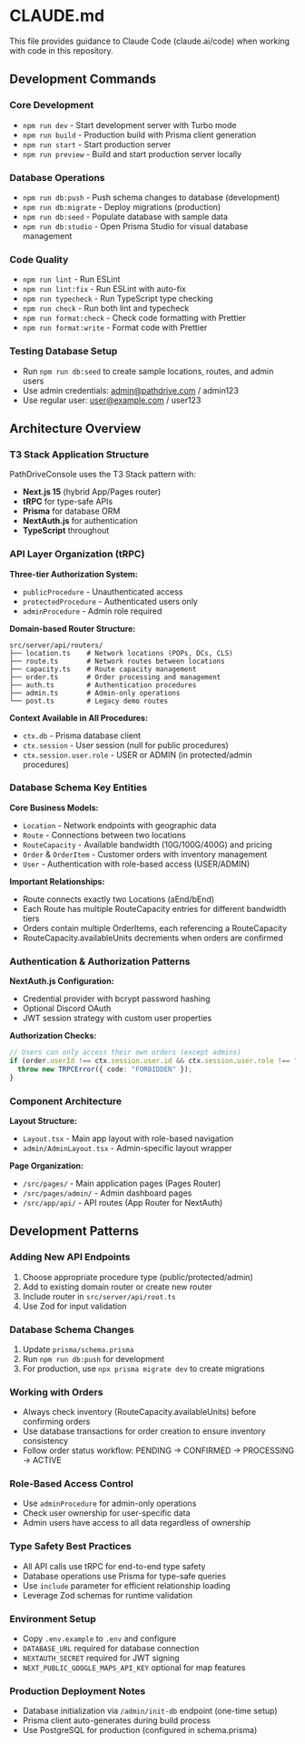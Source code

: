 # CLAUDE.md

This file provides guidance to Claude Code (claude.ai/code) when working with code in this repository.

## Development Commands

### Core Development
- `npm run dev` - Start development server with Turbo mode
- `npm run build` - Production build with Prisma client generation
- `npm run start` - Start production server
- `npm run preview` - Build and start production server locally

### Database Operations
- `npm run db:push` - Push schema changes to database (development)
- `npm run db:migrate` - Deploy migrations (production)
- `npm run db:seed` - Populate database with sample data
- `npm run db:studio` - Open Prisma Studio for visual database management

### Code Quality
- `npm run lint` - Run ESLint
- `npm run lint:fix` - Run ESLint with auto-fix
- `npm run typecheck` - Run TypeScript type checking
- `npm run check` - Run both lint and typecheck
- `npm run format:check` - Check code formatting with Prettier
- `npm run format:write` - Format code with Prettier

### Testing Database Setup
- Run `npm run db:seed` to create sample locations, routes, and admin users
- Use admin credentials: admin@pathdrive.com / admin123
- Use regular user: user@example.com / user123

## Architecture Overview

### T3 Stack Application Structure
PathDriveConsole uses the T3 Stack pattern with:
- **Next.js 15** (hybrid App/Pages router)
- **tRPC** for type-safe APIs
- **Prisma** for database ORM
- **NextAuth.js** for authentication
- **TypeScript** throughout

### API Layer Organization (tRPC)

**Three-tier Authorization System:**
- `publicProcedure` - Unauthenticated access
- `protectedProcedure` - Authenticated users only  
- `adminProcedure` - Admin role required

**Domain-based Router Structure:**
```
src/server/api/routers/
├── location.ts    # Network locations (POPs, DCs, CLS)
├── route.ts       # Network routes between locations
├── capacity.ts    # Route capacity management
├── order.ts       # Order processing and management
├── auth.ts        # Authentication procedures
├── admin.ts       # Admin-only operations
└── post.ts        # Legacy demo routes
```

**Context Available in All Procedures:**
- `ctx.db` - Prisma database client
- `ctx.session` - User session (null for public procedures)
- `ctx.session.user.role` - USER or ADMIN (in protected/admin procedures)

### Database Schema Key Entities

**Core Business Models:**
- `Location` - Network endpoints with geographic data
- `Route` - Connections between two locations
- `RouteCapacity` - Available bandwidth (10G/100G/400G) and pricing
- `Order` & `OrderItem` - Customer orders with inventory management
- `User` - Authentication with role-based access (USER/ADMIN)

**Important Relationships:**
- Route connects exactly two Locations (aEnd/bEnd)
- Each Route has multiple RouteCapacity entries for different bandwidth tiers
- Orders contain multiple OrderItems, each referencing a RouteCapacity
- RouteCapacity.availableUnits decrements when orders are confirmed

### Authentication & Authorization Patterns

**NextAuth.js Configuration:**
- Credential provider with bcrypt password hashing
- Optional Discord OAuth
- JWT session strategy with custom user properties

**Authorization Checks:**
```typescript
// Users can only access their own orders (except admins)
if (order.userId !== ctx.session.user.id && ctx.session.user.role !== "ADMIN") {
  throw new TRPCError({ code: "FORBIDDEN" });
}
```

### Component Architecture

**Layout Structure:**
- `Layout.tsx` - Main app layout with role-based navigation
- `admin/AdminLayout.tsx` - Admin-specific layout wrapper

**Page Organization:**
- `/src/pages/` - Main application pages (Pages Router)
- `/src/pages/admin/` - Admin dashboard pages
- `/src/app/api/` - API routes (App Router for NextAuth)

## Development Patterns

### Adding New API Endpoints
1. Choose appropriate procedure type (public/protected/admin)
2. Add to existing domain router or create new router
3. Include router in `src/server/api/root.ts`
4. Use Zod for input validation

### Database Schema Changes
1. Update `prisma/schema.prisma`
2. Run `npm run db:push` for development
3. For production, use `npx prisma migrate dev` to create migrations

### Working with Orders
- Always check inventory (RouteCapacity.availableUnits) before confirming orders
- Use database transactions for order creation to ensure inventory consistency
- Follow order status workflow: PENDING → CONFIRMED → PROCESSING → ACTIVE

### Role-Based Access Control
- Use `adminProcedure` for admin-only operations
- Check user ownership for user-specific data
- Admin users have access to all data regardless of ownership

### Type Safety Best Practices
- All API calls use tRPC for end-to-end type safety
- Database operations use Prisma for type-safe queries
- Use `include` parameter for efficient relationship loading
- Leverage Zod schemas for runtime validation

### Environment Setup
- Copy `.env.example` to `.env` and configure
- `DATABASE_URL` required for database connection
- `NEXTAUTH_SECRET` required for JWT signing
- `NEXT_PUBLIC_GOOGLE_MAPS_API_KEY` optional for map features

### Production Deployment Notes
- Database initialization via `/admin/init-db` endpoint (one-time setup)
- Prisma client auto-generates during build process
- Use PostgreSQL for production (configured in schema.prisma)